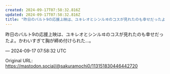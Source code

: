 ```yaml
---
created: 2024-09-17T07:58:32.816Z
updated: 2024-09-17T07:58:32.816Z
title: "昨日のバルト9の応援上映は、ユキレオとシンルヰのコスが見れたのも幸せだったよ。か[...]"
---
```


<p>昨日のバルト9の応援上映は、ユキレオとシンルヰのコスが見れたのも幸せだったよ。かわいすぎて胸が締め付けられた…。</p>

&mdash; 2024-09-17 07:58:32 UTC

Original URL: https://mastodon.social/@sakuramochi0/113151830446442720
